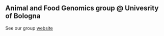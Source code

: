 ## Animal and Food Genomics group @ Univesrity of Bologna

See our group [website](https://site.unibo.it/animal-and-food-genomics/en/)
